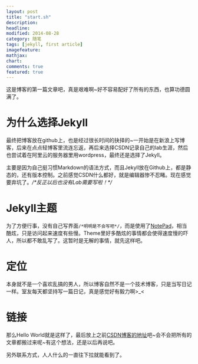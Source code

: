 ```yaml
---
layout: post
title: "start.sh"
description: 
headline: 
modified: 2014-08-28
category: 随笔
tags: [jekyll, first article]
imagefeature: 
mathjax: 
chart: 
comments: true
featured: true
---
```


这是博客的第一篇文章吧，真是艰难啊~好不容易配好了所有的东西，也算功德圆满了。

#	为什么选择Jekyll

最终把博客放在github上，也是经过很长时间的抉择的~一开始是在新浪上写博客，后来在点点轻博客里流连忘返，再后来选择CSDN记录自己的lab生涯，然后也尝试着在阿里云的服务器里用wordpress，最终还是选择了Jekyll。

主要是因为自己挺习惯Markdown的语法方式，而且Jekyll放在Github上，都是静态的，还有版本控制。之前感觉CSDN什么都好，就是编辑器惨不忍睹。现在感觉要弃坑了。*/\*反正以后也没有Lab需要写啦！\*/*

#	Jekyll主题

为了方便行事，没有自己写界面`/*明明是不会写吧*/`，而是使用了[NotePad](https://github.com/hmfaysal/Notepad)，相当酷炫，只是访问起来速度有些慢。Theme里好多酷炫的事情都会使得速度慢的吓人，所以都不敢乱写了。这暂时是无解的事情，就先这样吧。

#	定位

本身就不是一个喜欢乱搞的男人，所以博客自然不是一个技术博客，只是当写日记一样。室友每天都坚持写一篇日记，真是感觉好有毅力啊>_<

#	链接

那么Hello World就是这样了，最后放上之前[CSDN博客的地址](http://blog.csdn.net/cecesjtu)吧~会不会把所有的文章都搬过来呢~有这个想法，还是以后再说吧。

另外联系方式，人人什么的一直往下拉就能看到了。